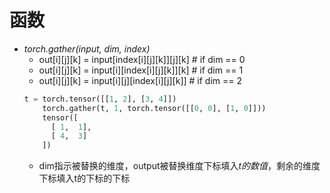 # 函数
- *torch.gather(input, dim, index)*
  - out[i][j][k] = input[index[i][j][k]][j][k]  # if dim == 0
  - out[i][j][k] = input[i][index[i][j][k]][k]  # if dim == 1
  - out[i][j][k] = input[i][j][index[i][j][k]]  # if dim == 2
  ```python
  t = torch.tensor([[1, 2], [3, 4]])  
      torch.gather(t, 1, torch.tensor([[0, 0], [1, 0]]))  
      tensor([  
        [ 1,  1],  
        [ 4,  3]  
      ])
  ```
  - dim指示被替换的维度，output被替换维度下标填入*t的数值*，剩余的维度下标填入t的下标的下标

